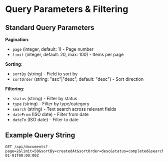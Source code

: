 # Query Parameters & Filtering

## Standard Query Parameters

**Pagination**:
- `page` (integer, default: 1) - Page number
- `limit` (integer, default: 20, max: 100) - Items per page

**Sorting**:  
- `sortBy` (string) - Field to sort by
- `sortOrder` (string: "asc"|"desc", default: "desc") - Sort direction

**Filtering**:
- `status` (string) - Filter by status
- `type` (string) - Filter by type/category  
- `search` (string) - Text search across relevant fields
- `dateFrom` (ISO date) - Filter from date
- `dateTo` (ISO date) - Filter to date

## Example Query String
```http
GET /api/documents?page=2&limit=50&sortBy=createdAt&sortOrder=desc&status=completed&search=genesis&dateFrom=2025-01-01T00:00:00Z
```
